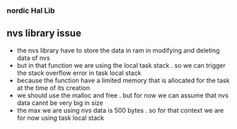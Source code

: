 ### nordic Hal Lib 



## nvs library issue 
- the nvs library have to store the data in ram in modifying and deleting data of nvs
- but in that function we are using the local task stack . so we can trigger the stack overflow error in task local stack 
- because the function have a limited memory that is allocated for the  task at the time of its creation  
- we should use the malloc and free . but for now we can assume that nvs data cannt be very big in size 
- the max we are using nvs data is 500 bytes . so for that context we are for now using task local stack 
